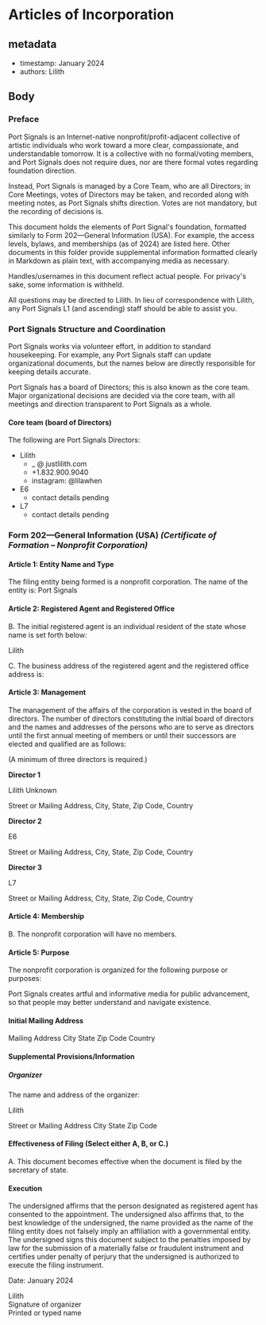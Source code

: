 # Articles of Incorporation

## metadata
+ timestamp: January 2024
+ authors: Lilith

## Body

### Preface

Port Signals is an Internet-native nonprofit/profit-adjacent collective of artistic individuals who work toward a more clear, compassionate, and understandable tomorrow. It is a collective with no formal/voting members, and Port Signals does not require dues, nor are there formal votes regarding foundation direction.

Instead, Port Signals is managed by a Core Team, who are all Directors; in Core Meetings, votes of Directors may be taken, and recorded along with meeting notes, as Port Signals shifts direction. Votes are not mandatory, but the recording of decisions is.

This document holds the elements of Port Signal's foundation, formatted similarly to Form 202—General Information (USA). For example, the access levels, bylaws, and memberships (as of 2024) are listed here. Other documents in this folder provide supplemental information formatted clearly in Markdown as plain text, with accompanying media as necessary.

Handles/usernames in this document reflect actual people. For privacy's sake, some information is withheld.

All questions may be directed to Lilith. In lieu of correspondence with Lilith, any Port Signals L1 (and ascending) staff should be able to assist you.

### Port Signals Structure and Coordination

Port Signals works via volunteer effort, in addition to standard housekeeping. For example, any Port Signals staff can update organizational documents, but the names below are directly responsible for keeping details accurate.

Port Signals has a board of Directors; this is also known as the core team. Major organizational decisions are decided via the core team, with all meetings and direction transparent to Port Signals as a whole.

#### Core team (board of Directors)

The following are Port Signals Directors:

* Lilith
    + _ @ justlilith.com
    + +1.832.900.9040
    + instagram: @lilawhen
* E6
    + contact details pending
* L7
    + contact details pending

### Form 202—General Information (USA) _(Certificate of Formation – Nonprofit Corporation)_

#### Article 1: Entity Name and Type
The filing entity being formed is a nonprofit corporation. The name of the entity is: Port Signals

#### Article 2: Registered Agent and Registered Office

B. The initial registered agent is an individual resident of the state whose name is set forth below:

Lilith

C. The business address of the registered agent and the registered office address is:



#### Article 3: Management
The management of the affairs of the corporation is vested in the board of directors. The number of
directors constituting the initial board of directors and the names and addresses of the persons who are
to serve as directors until the first annual meeting of members or until their successors are elected and
qualified are as follows:

(A minimum of three directors is required.)

**Director 1**

Lilith Unknown

Street or Mailing Address, City, State, Zip Code, Country

**Director 2**

E6

Street or Mailing Address, City, State, Zip Code, Country

**Director 3**

L7

Street or Mailing Address, City, State, Zip Code, Country

#### Article 4: Membership

B. The nonprofit corporation will have no members.

#### Article 5: Purpose

The nonprofit corporation is organized for the following purpose or purposes:

Port Signals creates artful and informative media for public advancement, so that people may better understand and navigate existence.

#### Initial Mailing Address



Mailing Address City State Zip Code Country

#### Supplemental Provisions/Information

##### Organizer

The name and address of the organizer:

Lilith

Street or Mailing Address City State Zip Code

#### Effectiveness of Filing (Select either A, B, or C.)
A. This document becomes effective when the document is filed by the secretary of state.

#### Execution
The undersigned affirms that the person designated as registered agent has consented to the appointment. The undersigned also affirms that, to the best knowledge of the undersigned, the name provided as the name of the filing entity does not falsely imply an affiliation with a governmental entity. The undersigned signs this document subject to the penalties imposed by law for the submission of a materially false or fraudulent instrument and certifies under penalty of perjury that the undersigned is authorized to execute the filing instrument.

Date: January 2024

Lilith  
Signature of organizer  
Printed or typed name

